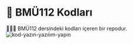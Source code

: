 # 🚀 BMÜ112 Kodları
 🦹🏻‍♀️ BMÜ112 dersindeki kodları içeren bir repodur. 
 ![kod-yazın-yazılım-yapın](https://user-images.githubusercontent.com/119707805/227657088-5ca164b2-4aa7-4156-b583-818286a72f7b.gif)

